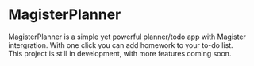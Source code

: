 # MagisterPlanner
MagisterPlanner is a simple yet powerful planner/todo app with Magister intergration.
With one click you can add homework to your to-do list.
<br>This project is still in development, with more features coming soon.
